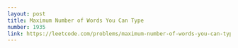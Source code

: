 ```yaml
---
layout: post
title: Maximum Number of Words You Can Type
number: 1935
link: https://leetcode.com/problems/maximum-number-of-words-you-can-type
---
```

